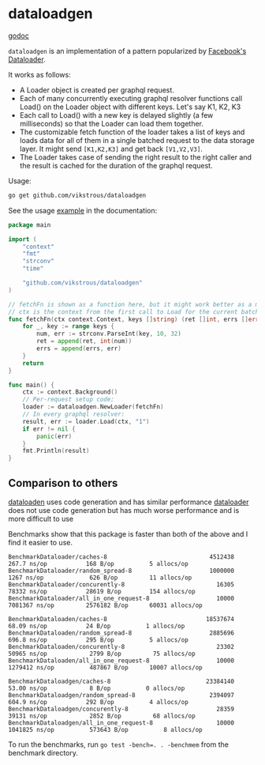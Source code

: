 # dataloadgen

[godoc](https://pkg.go.dev/github.com/vikstrous/dataloadgen)

`dataloadgen` is an implementation of a pattern popularized by [Facebook's Dataloader](https://github.com/graphql/dataloader).

It works as follows:
* A Loader object is created per graphql request.
* Each of many concurrently executing graphql resolver functions call Load() on the Loader object with different keys. Let's say K1, K2, K3
* Each call to Load() with a new key is delayed slightly (a few milliseconds) so that the Loader can load them together.
* The customizable fetch function of the loader takes a list of keys and loads data for all of them in a single batched request to the data storage layer. It might send `[K1,K2,K3]` and get back `[V1,V2,V3]`.
* The Loader takes case of sending the right result to the right caller and the result is cached for the duration of the graphql request.

Usage:

```sh
go get github.com/vikstrous/dataloadgen
```

See the usage [example](https://pkg.go.dev/github.com/vikstrous/dataloadgen#example-Loader) in the documentation:
```go
package main

import (
	"context"
	"fmt"
	"strconv"
	"time"

	"github.com/vikstrous/dataloadgen"
)

// fetchFn is shown as a function here, but it might work better as a method
// ctx is the context from the first call to Load for the current batch
func fetchFn(ctx context.Context, keys []string) (ret []int, errs []error) {
    for _, key := range keys {
        num, err := strconv.ParseInt(key, 10, 32)
        ret = append(ret, int(num))
        errs = append(errs, err)
    }
    return
}

func main() {
    ctx := context.Background()
    // Per-request setup code:
    loader := dataloadgen.NewLoader(fetchFn)
    // In every graphql resolver:
    result, err := loader.Load(ctx, "1")
    if err != nil {
        panic(err)
    }
    fmt.Println(result)
}
```

## Comparison to others

[dataloaden](https://github.com/vektah/dataloaden) uses code generation and has similar performance
[dataloader](https://github.com/graph-gophers/dataloader) does not use code generation but has much worse performance and is more difficult to use

Benchmarks show that this package is faster than both of the above and I find it easier to use.

```
BenchmarkDataloader/caches-8                             4512438               267.7 ns/op           168 B/op          5 allocs/op
BenchmarkDataloader/random_spread-8                      1000000              1267 ns/op             626 B/op         11 allocs/op
BenchmarkDataloader/concurently-8                          16305             78332 ns/op           28619 B/op        154 allocs/op
BenchmarkDataloader/all_in_one_request-8                   10000           7081367 ns/op         2576182 B/op      60031 allocs/op

BenchmarkDataloaden/caches-8                            18537674                68.09 ns/op           24 B/op          1 allocs/op
BenchmarkDataloaden/random_spread-8                      2885696               696.8 ns/op           295 B/op          5 allocs/op
BenchmarkDataloaden/concurently-8                          23302             50965 ns/op            2799 B/op         75 allocs/op
BenchmarkDataloaden/all_in_one_request-8                   10000           1279412 ns/op          487867 B/op      10007 allocs/op

BenchmarkDataloadgen/caches-8                           23384140                53.00 ns/op            8 B/op          0 allocs/op
BenchmarkDataloadgen/random_spread-8                     2394097               604.9 ns/op           292 B/op          4 allocs/op
BenchmarkDataloadgen/concurently-8                         28359             39131 ns/op            2852 B/op         68 allocs/op
BenchmarkDataloadgen/all_in_one_request-8                  10000           1041825 ns/op          573643 B/op          8 allocs/op
```

To run the benchmarks, run `go test -bench=. . -benchmem` from the benchmark directory.
